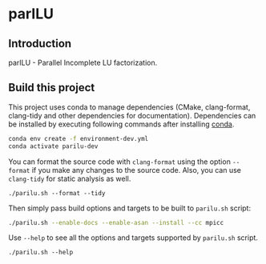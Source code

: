 # parILU

## Introduction

parILU - Parallel Incomplete LU factorization.

## Build this project

This project uses conda to manage dependencies (CMake, clang-format, clang-tidy
and other dependencies for documentation). Dependencies can be installed by
executing following commands after installing [conda](https://docs.conda.io/en/latest/miniconda.html).
```sh
conda env create -f environment-dev.yml
conda activate parilu-dev
```

You can format the source code with `clang-format` using the option `--format` if you
make any changes to the source code. Also, you can use `clang-tidy` for static analysis
as well.
```
./parilu.sh --format --tidy
```

Then simply pass build options and targets to be built to `parilu.sh` script:
```sh
./parilu.sh --enable-docs --enable-asan --install --cc mpicc
```

Use `--help` to see all the options and targets supported by `parilu.sh` script.
```
./parilu.sh --help
```
